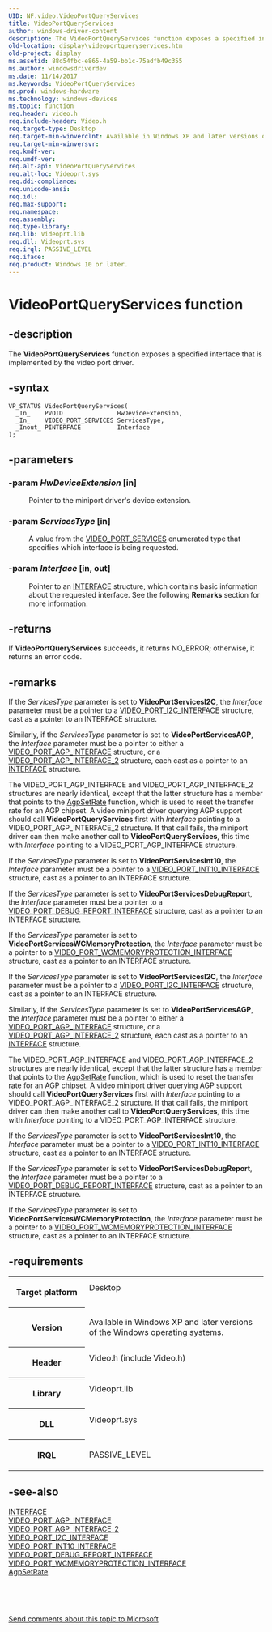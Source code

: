 ```yaml
---
UID: NF.video.VideoPortQueryServices
title: VideoPortQueryServices
author: windows-driver-content
description: The VideoPortQueryServices function exposes a specified interface that is implemented by the video port driver.
old-location: display\videoportqueryservices.htm
old-project: display
ms.assetid: 88d54fbc-e865-4a59-bb1c-75adfb49c355
ms.author: windowsdriverdev
ms.date: 11/14/2017
ms.keywords: VideoPortQueryServices
ms.prod: windows-hardware
ms.technology: windows-devices
ms.topic: function
req.header: video.h
req.include-header: Video.h
req.target-type: Desktop
req.target-min-winverclnt: Available in Windows XP and later versions of the Windows operating systems.
req.target-min-winversvr: 
req.kmdf-ver: 
req.umdf-ver: 
req.alt-api: VideoPortQueryServices
req.alt-loc: Videoprt.sys
req.ddi-compliance: 
req.unicode-ansi: 
req.idl: 
req.max-support: 
req.namespace: 
req.assembly: 
req.type-library: 
req.lib: Videoprt.lib
req.dll: Videoprt.sys
req.irql: PASSIVE_LEVEL
req.iface: 
req.product: Windows 10 or later.
---
```


# VideoPortQueryServices function



## -description
<p>The <b>VideoPortQueryServices</b> function exposes a specified interface that is implemented by the video port driver.</p>


## -syntax

````
VP_STATUS VideoPortQueryServices(
  _In_    PVOID               HwDeviceExtension,
  _In_    VIDEO_PORT_SERVICES ServicesType,
  _Inout_ PINTERFACE          Interface
);
````


## -parameters
<dl>

### -param <i>HwDeviceExtension</i> [in]

<dd>
<p>Pointer to the miniport driver's device extension.</p>
</dd>

### -param <i>ServicesType</i> [in]

<dd>
<p>A value from the <a href="https://msdn.microsoft.com/library/windows/hardware/ff570540">VIDEO_PORT_SERVICES</a> enumerated type that specifies which interface is being requested.</p>
</dd>

### -param <i>Interface</i> [in, out]

<dd>
<p>Pointer to an <a href="https://msdn.microsoft.com/library/windows/hardware/dn895657">INTERFACE</a> structure, which contains basic information about the requested interface. See the following <b>Remarks</b> section for more information.</p>
</dd>
</dl>

## -returns
<p>If <b>VideoPortQueryServices</b> succeeds, it returns NO_ERROR; otherwise, it returns an error code.</p>

## -remarks
<p>If the <i>ServicesType</i> parameter is set to <b>VideoPortServicesI2C</b>, the <i>Interface</i> parameter must be a pointer to a <a href="https://msdn.microsoft.com/library/windows/hardware/ff570538">VIDEO_PORT_I2C_INTERFACE</a> structure, cast as a pointer to an INTERFACE structure.</p>

<p>Similarly, if the <i>ServicesType</i> parameter is set to <b>VideoPortServicesAGP</b>, the <i>Interface</i> parameter must be a pointer to either a <a href="https://msdn.microsoft.com/library/windows/hardware/ff570527">VIDEO_PORT_AGP_INTERFACE</a> structure, or a <a href="https://msdn.microsoft.com/library/windows/hardware/ff570528">VIDEO_PORT_AGP_INTERFACE_2</a> structure, each cast as a pointer to an <a href="https://msdn.microsoft.com/library/windows/hardware/dn895657">INTERFACE</a> structure. </p>

<p>The VIDEO_PORT_AGP_INTERFACE and VIDEO_PORT_AGP_INTERFACE_2 structures are nearly identical, except that the latter structure has a member that points to the <a href="..\videoagp\nc-videoagp-pagp-set-rate.md">AgpSetRate</a> function, which is used to reset the transfer rate for an AGP chipset. A video miniport driver querying AGP support should call <b>VideoPortQueryServices</b> first with <i>Interface</i> pointing to a VIDEO_PORT_AGP_INTERFACE_2 structure. If that call fails, the miniport driver can then make another call to <b>VideoPortQueryServices</b>, this time with <i>Interface</i> pointing to a VIDEO_PORT_AGP_INTERFACE structure.</p>

<p>If the <i>ServicesType</i> parameter is set to <b>VideoPortServicesInt10</b>, the <i>Interface</i> parameter must be a pointer to a <a href="https://msdn.microsoft.com/library/windows/hardware/ff570539">VIDEO_PORT_INT10_INTERFACE</a> structure, cast as a pointer to an INTERFACE structure.</p>

<p>If the <i>ServicesType</i> parameter is set to <b>VideoPortServicesDebugReport</b>, the <i>Interface</i> parameter must be a pointer to a <a href="https://msdn.microsoft.com/library/windows/hardware/ff570532">VIDEO_PORT_DEBUG_REPORT_INTERFACE</a> structure, cast as a pointer to an INTERFACE structure.</p>

<p>If the <i>ServicesType</i> parameter is set to <b>VideoPortServicesWCMemoryProtection</b>, the <i>Interface</i> parameter must be a pointer to a <a href="https://msdn.microsoft.com/library/windows/hardware/ff570541">VIDEO_PORT_WCMEMORYPROTECTION_INTERFACE</a> structure, cast as a pointer to an INTERFACE structure. </p>

<p>If the <i>ServicesType</i> parameter is set to <b>VideoPortServicesI2C</b>, the <i>Interface</i> parameter must be a pointer to a <a href="https://msdn.microsoft.com/library/windows/hardware/ff570538">VIDEO_PORT_I2C_INTERFACE</a> structure, cast as a pointer to an INTERFACE structure.</p>

<p>Similarly, if the <i>ServicesType</i> parameter is set to <b>VideoPortServicesAGP</b>, the <i>Interface</i> parameter must be a pointer to either a <a href="https://msdn.microsoft.com/library/windows/hardware/ff570527">VIDEO_PORT_AGP_INTERFACE</a> structure, or a <a href="https://msdn.microsoft.com/library/windows/hardware/ff570528">VIDEO_PORT_AGP_INTERFACE_2</a> structure, each cast as a pointer to an <a href="https://msdn.microsoft.com/library/windows/hardware/dn895657">INTERFACE</a> structure. </p>

<p>The VIDEO_PORT_AGP_INTERFACE and VIDEO_PORT_AGP_INTERFACE_2 structures are nearly identical, except that the latter structure has a member that points to the <a href="..\videoagp\nc-videoagp-pagp-set-rate.md">AgpSetRate</a> function, which is used to reset the transfer rate for an AGP chipset. A video miniport driver querying AGP support should call <b>VideoPortQueryServices</b> first with <i>Interface</i> pointing to a VIDEO_PORT_AGP_INTERFACE_2 structure. If that call fails, the miniport driver can then make another call to <b>VideoPortQueryServices</b>, this time with <i>Interface</i> pointing to a VIDEO_PORT_AGP_INTERFACE structure.</p>

<p>If the <i>ServicesType</i> parameter is set to <b>VideoPortServicesInt10</b>, the <i>Interface</i> parameter must be a pointer to a <a href="https://msdn.microsoft.com/library/windows/hardware/ff570539">VIDEO_PORT_INT10_INTERFACE</a> structure, cast as a pointer to an INTERFACE structure.</p>

<p>If the <i>ServicesType</i> parameter is set to <b>VideoPortServicesDebugReport</b>, the <i>Interface</i> parameter must be a pointer to a <a href="https://msdn.microsoft.com/library/windows/hardware/ff570532">VIDEO_PORT_DEBUG_REPORT_INTERFACE</a> structure, cast as a pointer to an INTERFACE structure.</p>

<p>If the <i>ServicesType</i> parameter is set to <b>VideoPortServicesWCMemoryProtection</b>, the <i>Interface</i> parameter must be a pointer to a <a href="https://msdn.microsoft.com/library/windows/hardware/ff570541">VIDEO_PORT_WCMEMORYPROTECTION_INTERFACE</a> structure, cast as a pointer to an INTERFACE structure. </p>

## -requirements
<table>
<tr>
<th width="30%">
<p>Target platform</p>
</th>
<td width="70%">
<dl>
<dt>Desktop</dt>
</dl>
</td>
</tr>
<tr>
<th width="30%">
<p>Version</p>
</th>
<td width="70%">
<p>Available in Windows XP and later versions of the Windows operating systems.</p>
</td>
</tr>
<tr>
<th width="30%">
<p>Header</p>
</th>
<td width="70%">
<dl>
<dt>Video.h (include Video.h)</dt>
</dl>
</td>
</tr>
<tr>
<th width="30%">
<p>Library</p>
</th>
<td width="70%">
<dl>
<dt>Videoprt.lib</dt>
</dl>
</td>
</tr>
<tr>
<th width="30%">
<p>DLL</p>
</th>
<td width="70%">
<dl>
<dt>Videoprt.sys</dt>
</dl>
</td>
</tr>
<tr>
<th width="30%">
<p>IRQL</p>
</th>
<td width="70%">
<p>PASSIVE_LEVEL</p>
</td>
</tr>
</table>

## -see-also
<dl>
<dt>
<a href="https://msdn.microsoft.com/library/windows/hardware/dn895657">INTERFACE</a>
</dt>
<dt>
<a href="https://msdn.microsoft.com/library/windows/hardware/ff570527">VIDEO_PORT_AGP_INTERFACE</a>
</dt>
<dt>
<a href="https://msdn.microsoft.com/library/windows/hardware/ff570528">VIDEO_PORT_AGP_INTERFACE_2</a>
</dt>
<dt>
<a href="https://msdn.microsoft.com/library/windows/hardware/ff570538">VIDEO_PORT_I2C_INTERFACE</a>
</dt>
<dt>
<a href="https://msdn.microsoft.com/library/windows/hardware/ff570539">VIDEO_PORT_INT10_INTERFACE</a>
</dt>
<dt>
<a href="https://msdn.microsoft.com/library/windows/hardware/ff570532">VIDEO_PORT_DEBUG_REPORT_INTERFACE</a>
</dt>
<dt>
<a href="https://msdn.microsoft.com/library/windows/hardware/ff570541">VIDEO_PORT_WCMEMORYPROTECTION_INTERFACE</a>
</dt>
<dt>
<a href="..\videoagp\nc-videoagp-pagp-set-rate.md">AgpSetRate</a>
</dt>
</dl>
<p> </p>
<p> </p>
<p><a href="mailto:wsddocfb@microsoft.com?subject=Documentation%20feedback [display\display]:%20VideoPortQueryServices function%20 RELEASE:%20(11/14/2017)&amp;body=%0A%0APRIVACY STATEMENT%0A%0AWe use your feedback to improve the documentation. We don't use your email address for any other purpose, and we'll remove your email address from our system after the issue that you're reporting is fixed. While we're working to fix this issue, we might send you an email message to ask for more info. Later, we might also send you an email message to let you know that we've addressed your feedback.%0A%0AFor more info about Microsoft's privacy policy, see http://privacy.microsoft.com/en-us/default.aspx." title="Send comments about this topic to Microsoft">Send comments about this topic to Microsoft</a></p>
